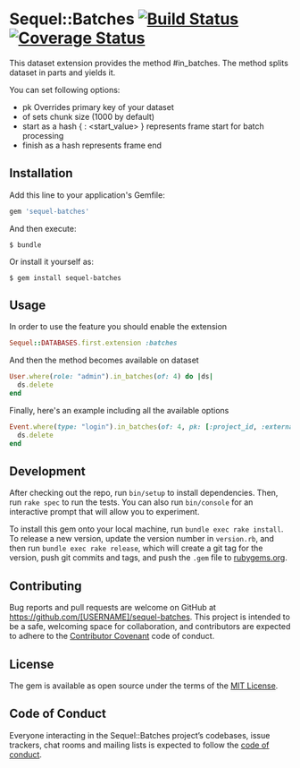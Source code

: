 # Sequel::Batches [![Build Status](https://travis-ci.org/umbrellio/sequel-batches.svg?branch=master)](https://travis-ci.org/umbrellio/sequel-batches) [![Coverage Status](https://coveralls.io/repos/github/umbrellio/sequel-batches/badge.svg?branch=master)](https://coveralls.io/github/umbrellio/sequel-batches?branch=master)

This dataset extension provides the method #in_batches. The method splits dataset in parts and yields it.

You can set following options:
  - pk Overrides primary key of your dataset
  - of sets chunk size (1000 by default)
  - start as a hash { <column>: <start_value> } represents frame start for batch processing
  - finish as a hash represents frame end

## Installation

Add this line to your application's Gemfile:

```ruby
gem 'sequel-batches'
```

And then execute:

    $ bundle

Or install it yourself as:

    $ gem install sequel-batches

## Usage

In order to use the feature you should enable the extension

```ruby
Sequel::DATABASES.first.extension :batches
```

And then the method becomes available on dataset

```ruby
User.where(role: "admin").in_batches(of: 4) do |ds|
  ds.delete
end
```

Finally, here's an example including all the available options

```ruby
Event.where(type: "login").in_batches(of: 4, pk: [:project_id, :external_user_id], start: { project_id: 2, external_user_id: 3 }, finish: { project_id: 5, external_user_id: 70 }) do |ds|
  ds.delete
end
```

## Development

After checking out the repo, run `bin/setup` to install dependencies. Then, run `rake spec` to run the tests. You can also run `bin/console` for an interactive prompt that will allow you to experiment.

To install this gem onto your local machine, run `bundle exec rake install`. To release a new version, update the version number in `version.rb`, and then run `bundle exec rake release`, which will create a git tag for the version, push git commits and tags, and push the `.gem` file to [rubygems.org](https://rubygems.org).

## Contributing

Bug reports and pull requests are welcome on GitHub at https://github.com/[USERNAME]/sequel-batches. This project is intended to be a safe, welcoming space for collaboration, and contributors are expected to adhere to the [Contributor Covenant](http://contributor-covenant.org) code of conduct.

## License

The gem is available as open source under the terms of the [MIT License](https://opensource.org/licenses/MIT).

## Code of Conduct

Everyone interacting in the Sequel::Batches project’s codebases, issue trackers, chat rooms and mailing lists is expected to follow the [code of conduct](https://github.com/[USERNAME]/sequel-batches/blob/master/CODE_OF_CONDUCT.md).

